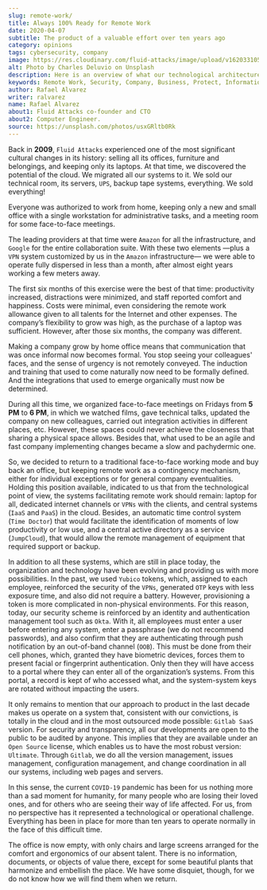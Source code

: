 ```yaml
---
slug: remote-work/
title: Always 100% Ready for Remote Work
date: 2020-04-07
subtitle: The product of a valuable effort over ten years ago
category: opinions
tags: cybersecurity, company
image: https://res.cloudinary.com/fluid-attacks/image/upload/v1620331053/blog/remote-work/cover_sszd41.webp
alt: Photo by Charles Deluvio on Unsplash
description: Here is an overview of what our technological architecture and our way of operation are, which allow us to have the capacity to work 100% remotely and safely.
keywords: Remote Work, Security, Company, Business, Protect, Information, Healthcare, Ethical Hacking, Pentesting
author: Rafael Alvarez
writer: ralvarez
name: Rafael Alvarez
about1: Fluid Attacks co-founder and CTO
about2: Computer Engineer.
source: https://unsplash.com/photos/usxGRltb0Rk
---
```


Back in **2009**, `Fluid Attacks` experienced one of the most
significant cultural changes in its history: selling all its offices,
furniture and belongings, and keeping only its laptops. At that time, we
discovered the potential of the cloud. We migrated all our systems to
it. We sold our technical room, its servers, `UPS`, backup tape systems,
everything. We sold everything\!

Everyone was authorized to work from home, keeping only a new and small
office with a single workstation for administrative tasks, and a meeting
room for some face-to-face meetings.

The leading providers at that time were `Amazon` for all the
infrastructure, and `Google` for the entire collaboration suite. With
these two elements —plus a `VPN` system customized by us in the `Amazon`
infrastructure— we were able to operate fully dispersed in less than a
month, after almost eight years working a few meters away.

The first six months of this exercise were the best of that time:
productivity increased, distractions were minimized, and staff reported
comfort and happiness. Costs were minimal, even considering the remote
work allowance given to all talents for the Internet and other expenses.
The company’s flexibility to grow was high, as the purchase of a laptop
was sufficient. However, after those six months, the company was
different.

Making a company grow by home office means that communication that was
once informal now becomes formal. You stop seeing your colleagues'
faces, and the sense of urgency is not remotely conveyed. The induction
and training that used to come naturally now need to be formally
defined. And the integrations that used to emerge organically must now
be determined.

During all this time, we organized face-to-face meetings on Fridays from
**5 PM** to **6 PM**, in which we watched films, gave technical talks,
updated the company on new colleagues, carried out integration
activities in different places, etc. However, these spaces could never
achieve the closeness that sharing a physical space allows. Besides
that, what used to be an agile and fast company implementing changes
became a slow and pachydermic one.

So, we decided to return to a traditional face-to-face working mode and
buy back an office, but keeping remote work as a contingency mechanism,
either for individual exceptions or for general company eventualities.
Holding this position available, indicated to us that from the
technological point of view, the systems facilitating remote work should
remain: laptop for all, dedicated internet channels or `VPNs` with the
clients, and central systems (`IaaS` and `PaaS`) in the cloud. Besides,
an automatic time control system (`Time Doctor`) that would facilitate
the identification of moments of low productivity or low use, and a
central active directory as a service (`JumpCloud`), that would allow
the remote management of equipment that required support or backup.

In addition to all these systems, which are still in place today, the
organization and technology have been evolving and providing us with
more possibilities. In the past, we used `Yubico` tokens, which,
assigned to each employee, reinforced the security of the `VPNs`,
generated `OTP` keys with less exposure time, and also did not require a
battery. However, provisioning a token is more complicated in
non-physical environments. For this reason, today, our security scheme
is reinforced by an identity and authentication management tool such as
`Okta`. With it, all employees must enter a user before entering any
system, enter a passphrase (we do not recommend passwords), and also
confirm that they are authenticating through push notification by an
out-of-band channel (`OOB`). This must be done from their cell phones,
which, granted they have biometric devices, forces them to present
facial or fingerprint authentication. Only then they will have access to
a portal where they can enter all of the organization’s systems. From
this portal, a record is kept of who accessed what, and the
system-system keys are rotated without impacting the users.

It only remains to mention that our approach to product in the last
decade makes us operate on a system that, consistent with our
convictions, is totally in the cloud and in the most outsourced mode
possible: `Gitlab SaaS` version. For security and transparency, all our
developments are open to the public to be audited by anyone. This
implies that they are available under an `Open Source` license, which
enables us to have the most robust version: `Ultimate`. Through
`Gitlab`, we do all the version management, issues management,
configuration management, and change coordination in all our systems,
including web pages and servers.

In this sense, the current `COVID-19` pandemic has been for us nothing
more than a sad moment for humanity, for many people who are losing
their loved ones, and for others who are seeing their way of life
affected. For us, from no perspective has it represented a technological
or operational challenge. Everything has been in place for more than ten
years to operate normally in the face of this difficult time.

The office is now empty, with only chairs and large screens arranged for
the comfort and ergonomics of our absent talent. There is no
information, documents, or objects of value there, except for some
beautiful plants that harmonize and embellish the place. We have some
disquiet, though, for we do not know how we will find them when we
return.
